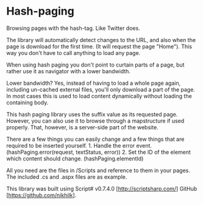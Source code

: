 Hash-paging
===========

Browsing pages with the hash-tag. Like Twitter does.

The library will automatically detect changes to the URL, and also when the page is download for the first time. (It will request the page "Home").
This way you don't have to call anything to load any page.

When using hash paging you don't point to curtain parts of a page, but rather use
it as navigator with a lower bandwidth.

Lower bandwidth? Yes, instead of having to load a whole page again, including un-cached
external files, you'll only download a part of the page. In most cases this is used
to load content dynamically without loading the containing body.

This hash paging library uses the suffix value as its requested page. However, you
can also use it to browse through a mapstructure if used properly. That, however,
is a server-side part of the website.

There are a few things you can easily change and a few things that are required to be inserted yourself.
    1. Handle the error event. (hashPaging.error(request, textStatus, error))
    2. Set the ID of the element which content should change. (hashPaging.elementId)

All you need are the files in /Scripts and reference to them in your pages. The included .cs and .aspx files are as example.	

This library was built using Script# v0.7.4.0 [http://scriptsharp.com/] GitHub [https://github.com/nikhilk].